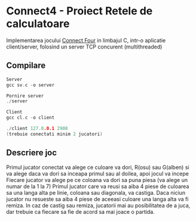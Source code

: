 # Connect4 - Proiect Retele de calculatoare

Implementarea jocului [Connect Four][connect4] in limbajul C, intr-o aplicatie client/server, folosind un server TCP concurent (multithreaded)

## Compilare

```c
Server
gcc sv.c -o server

Pornire server
./server

Client
gcc cl.c -o client

./client 127.0.0.1 2908
(trebuie conectati minim 2 jucatori)
```

## Descriere joc

Primul jucator conectat va alege ce culoare va dori, R(osu) sau G(alben) si va alege daca va dori sa inceapa primul sau al doilea, apoi jocul va incepe
Fiecare jucator va alege pe ce coloana va dori sa puna piesa (va alege un numar de la 1 la 7)
Primul jucator care va reusi sa aiba 4 piese de culoarea sa una langa alta pe linie, coloana sau diagonala, va castiga. Daca niciun jucator nu resueste sa aiba 4 piese de aceeasi culoare una langa alta va fi remiza.
In caz de castig sau remiza, jucatorii mai au posibilitatea de a juca, dar trebuie ca fiecare sa fie de acord sa mai joace o partida.



[//]: # 
   [connect4]: <https://en.wikipedia.org/wiki/Connect_Four>
